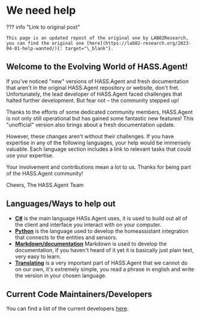 # We need help

??? info "Link to original post"

    This page is an updated repost of the original one by LAB02Research, you can find the original one [here](https://lab02-research.org/2023-04-01-help-wanted/){: target="\_blank"}.

## Welcome to the Evolving World of HASS.Agent!

If you've noticed "new" versions of HASS.Agent and fresh documentation that aren't in the original HASS.Agent repository or website, don't fret. Unfortunately, the lead developer of HASS.Agent faced challenges that halted further development. But fear not – the community stepped up!

Thanks to the efforts of some dedicated community members, HASS.Agent is not only still operational but has gained some fantastic new features! This "unofficial" version also brings about a fresh documentation update.

However, these changes aren't without their challenges. If you have expertise in any of the following languages, your help would be immensely valuable. Each language section includes a link to relevant tasks that could use your expertise.

Your involvement and contributions mean a lot to us. Thanks for being part of the HASS.Agent community!

Cheers,
The HASS.Agent Team

## Languages/Ways to help out

- **[C#](./index.md/#c-and-windows-apps)** is the main language HASs.Agent uses, it is used to build out all of the client and interface you interact with on your computer.
- **[Python](./index.md/#python-and-homeassistant-integrations)** is the language used to develop the homeassistant integration that connects to the entities and sensors.
- **[Markdown/documentation](./index.md/#helping-out-with-the-documentation)** Markdown is used to develop the documentation, if you haven't heard of it yet it is basically just plain text, very easy to learn.
- **[Translating](./index.md/#translating)** is a very important part of HASS.Agent that we cannot do on our own, it's extremely simple, you read a phrase in english and write the version in your chosen language.

## Current Code Maintainers/Developers

You can find a list of the current developers [here](./developer-resources/current-devs.md).
